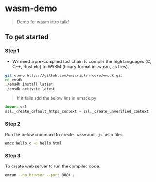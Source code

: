 # wasm-demo

> Demo for wasm intro talk!

## To get started

### Step 1

- We need a pre-complied tool chain to compile the high languages (C, C++, Rust etc) to WASM (binary format in .wasm, .js files).

```bash
git clone https://github.com/emscripten-core/emsdk.git
cd emsdk
./emsdk install latest
./emsdk activate latest
```

> If it fails add the below line in emsdk.py

```python
import ssl
ssl._create_default_https_context = ssl._create_unverified_context
```

### Step 2

Run the below command to create `.wasm` and `.js` hello files.

```bash
emcc hello.c -o hello.html
```

### Step 3

To create web server to run the compiled code.

```bash
emrun --no_browser --port 8080 .
```
